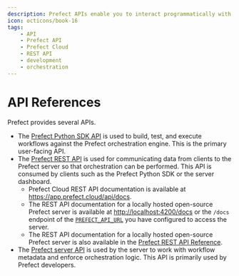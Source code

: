```yaml
---
description: Prefect APIs enable you to interact programmatically with the REST API and Prefect Cloud.
icon: octicons/book-16
tags:
    - API
    - Prefect API
    - Prefect Cloud
    - REST API
    - development
    - orchestration
---
```


# API References

Prefect provides several APIs. 

- The [Prefect Python SDK API](/api-ref/python/) is used to build, test, and execute workflows against the Prefect orchestration engine. This is the primary user-facing API.
- The [Prefect REST API](/api-ref/rest-api/) is used for communicating data from clients to the Prefect server so that orchestration can be performed. This API is consumed by clients such as the Prefect Python SDK or the server dashboard.
    -  Prefect Cloud REST API documentation is available at <a href="https://app.prefect.cloud/api/docs" target="_blank">https://app.prefect.cloud/api/docs</a>.
    - The REST API documentation for a locally hosted open-source Prefect server is available at <a href="http://localhost:4200/docs" target="_blank">http://localhost:4200/docs</a> or the `/docs` endpoint of the [`PREFECT_API_URL`](/concepts/settings/#prefect_api_url) you have configured to access the server.
    - The REST API documentation for a locally hosted open-source Prefect server is also available in the [Prefect REST API Reference](/api-ref/rest-api-reference/).
- The [Prefect server API](/api-ref/server/) is used by the server to work with workflow metadata and enforce orchestration logic. This API is primarily used by Prefect developers.
